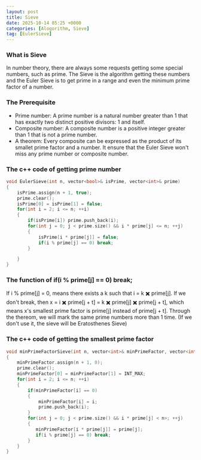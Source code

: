 ```yaml
---
layout: post
title: Sieve
date: 2025-10-14 05:25 +0000
categories: [Alogorithm, Sieve]
tag: [EulerSieve]
---
```

### **What is Sieve**

In number theory, there are always some requests getting some special numbers, such as prime. The Sieve is the algorithm getting these numbers and the Euler Sieve is to get prime in a range and even the minimum prime factor of a number.

### **The Prerequisite**

- Prime number: A prime number is a natural number greater than 1 that has exactly two distinct positive divisors: 1 and itself.
- Composite number: A composite number is a positive integer greater than 1 that is not a prime number.
- A theorem: Every composite can be expressed as the product of its smallet prime factor and a number. It ensure that the Euler Sieve won't miss any prime number or composite number.

### **The c++ code of getting prime number**

```c++
void EulerSieve(int n, vector<bool>& isPrime, vector<int>& prime)
{
    isPrime.assign(n + 1, true);
    prime.clear();
    isPrime[0] = isPrime[1] = false;
    for(int i = 2; i <= n; ++i)
    {
        if(isPrime[i]) prime.push_back(i);
        for(int j = 0; j < prime.size() && i * prime[j] <= n; ++j)
        {
            isPrime[i * prime[j]] = false;
            if(i % prime[j] == 0) break;   
        }

    }
}
```

### **The function of if(i % prime[j] == 0) break;**

If i % prime[j] = 0, means there exists a k such that i = k ✖️ prime[j]. If we don't break, then x = i ✖️ prime[j + t] = k ✖️ prime[j] ✖️ prime[j + t], which means x's smallest prime factor is prime[j] instead of prime[j + t]. Through the thereom, we will mark the same prime numbers more than 1 time. (If we don't use it, the sieve will be Eratosthenes Sieve)

### **The c++ code of getting the smallest prime factor**

```c++
void minPrimeFactorSieve(int n, vector<int>& minPrimeFactor, vector<int>& prime)
{
    minPrimeFactor.assign(n + 1, 0);
    prime.clear();
    minPrimeFactor[0] = minPrimeFactor[1] = INT_MAX;
    for(int i = 2; i <= n; ++i)
    {
        if(minPrimeFactor[i] == 0)
        {
            minPrimeFactor[i] = i;
            prime.push_back(i);
        }
        for(int j = 0; j < prime.size() && i * prime[j] < n>; ++j)
        {
           minPrimeFactor[i * prime[j]] = prime[j];
           if(i % prime[j] == 0) break;
        }
    } 
}
```
